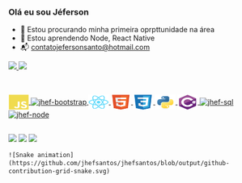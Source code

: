 ### Olá eu sou Jéferson

- 🔭 Estou procurando minha primeira oprpttunidade na área
- 🌱 Estou aprendendo Node, React Native 
- 📬 contatojefersonsanto@hotmail.com

<div>
  <a href="https://github.com/jhefsantos">
  <img height="180em" src="https://github-readme-stats.vercel.app/api?username=jhefsantos&show_icons=true&theme=github_dark&include_all_commits=true&count_private=true"/>
  <img height="180em" src="https://github-readme-stats.vercel.app/api/top-langs/?username=jhefsantos&layout=compact&langs_count=7&theme=github_dark"/>
</div>
  
 ##
  
<div style="display: inline_block"><br>
  <img align="center" alt="jhef-Js" height="30" width="40" src="https://raw.githubusercontent.com/devicons/devicon/master/icons/javascript/javascript-plain.svg">
  <img align="center" alt="jhef-bootstrap" height="30" width="40" src="https://cdn.jsdelivr.net/gh/devicons/devicon/icons/bootstrap/bootstrap-original.svg">
  <img align="center" alt="jhef-React" height="30" width="40" src="https://raw.githubusercontent.com/devicons/devicon/master/icons/react/react-original.svg">
  <img align="center" alt="jhef-HTML" height="30" width="40" src="https://raw.githubusercontent.com/devicons/devicon/master/icons/html5/html5-original.svg">
  <img align="center" alt="jhef-CSS" height="30" width="40" src="https://raw.githubusercontent.com/devicons/devicon/master/icons/css3/css3-original.svg">
  <img align="center" alt="jhef-Python" height="30" width="40" src="https://raw.githubusercontent.com/devicons/devicon/master/icons/python/python-original.svg">
  <img align="center" alt="jhef-Csharp" height="30" width="40" src="https://raw.githubusercontent.com/devicons/devicon/master/icons/csharp/csharp-original.svg">
  <img align="center" alt="jhef-sql" height="30" width="40"
src="https://cdn.jsdelivr.net/gh/devicons/devicon/icons/mysql/mysql-original.svg">
  <img align="center" alt="jhef-node" height="30" width="40" src="https://cdn.jsdelivr.net/gh/devicons/devicon/icons/nodejs/nodejs-original.svg" />
</div>
  
  ##
  
  <div> 
  <a href="https://www.instagram.com/jeferson_sdm" target="_blank"><img src="https://img.shields.io/badge/-Instagram-%23E4405F?style=for-the-badge&logo=instagram&logoColor=white" target="_white"></a> 
  <a href = "mailto:contatojefersonsanto@hotmail.com" target="blank"><img src="https://img.shields.io/badge/Microsoft_Outlook-0078D4?style=for-the-badge&logo=microsoft-outlook&logoColor=white" target="_blank"></a>
  <a href="https://www.linkedin.com/in/jhefsantos/" target="_blank"><img src="https://img.shields.io/badge/-LinkedIn-%230077B5?style=for-the-badge&logo=linkedin&logoColor=white" target="_blank"></a>
    </div>
  
    ![Snake animation](https://github.com/jhefsantos/jhefsantos/blob/output/github-contribution-grid-snake.svg)
  
